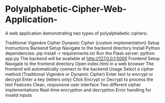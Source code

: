 # Polyalphabetic-Cipher-Web-Application-
A web application demonstrating two types of polyalphabetic ciphers:

Traditional Vigenère Cipher
Dynamic Cipher (custom implementation)
Setup Instructions
Backend Setup
Navigate to the backend directory
Install Python dependencies: pip install -r requirements.txt
Run the Flask server: python app.py
The backend will be available at http://127.0.0.1:5000
Frontend Setup
Navigate to the frontend directory
Open index.html in a web browser
The frontend will automatically connect to the backend
Usage
Select a cipher method (Traditional Vigenère or Dynamic Cipher)
Enter text to encrypt or decrypt
Enter a key (letters only)
Click Encrypt or Decrypt to process the text
Features
Clean, responsive user interface
Two different cipher implementations
Real-time encryption and decryption
Error handling for invalid inputs
